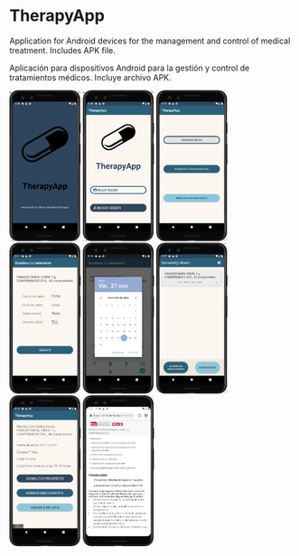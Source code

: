 # TherapyApp
Application for Android devices for the management and control of medical treatment. Includes APK file.

Aplicación para dispositivos Android para la gestión y control de tratamientos médicos. Incluye archivo APK.

<img src="assets/splash.PNG" class="img-responsive" width="25%" alt=""> </div>
<img src="assets/login_register.PNG" class="img-responsive" width="25%" alt=""> </div>
<img src="assets/select_modo.PNG" class="img-responsive" width="25%" alt=""> </div>
<img src="assets/save_med.PNG" class="img-responsive" width="25%" alt=""> </div>
<img src="assets/dateMed.PNG" class="img-responsive" width="25%" alt=""> </div>
<img src="assets/lista.PNG" class="img-responsive" width="25%" alt=""> </div>
<img src="assets/detalleMed.PNG" class="img-responsive" width="25%" alt=""> </div>
<img src="assets/consulta_prospecto.PNG" class="img-responsive" width="25%" alt=""> </div>
